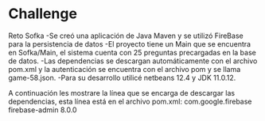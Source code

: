 # Challenge
Reto Sofka
-Se creó una aplicación de Java Maven y se utilizó FireBase para la persistencia de datos
-El proyecto tiene un Main que se encuentra en Sofka/Main, el sistema cuenta con 25 preguntas precargadas en la base de datos.
-Las dependencias se descargan automáticamente con el archivo pom.xml y la autenticación se encuentra con el archivo pom y se llama game-58.json.
-Para su desarrollo utilicé netbeans 12.4 y JDK 11.0.12.

A continuación les mostrare la línea que se encarga de descargar las dependencias, esta línea está en el archivo pom.xml:
        <dependencies>
        <dependency>
            <groupId>com.google.firebase</groupId>
            <artifactId>firebase-admin</artifactId>
            <version>8.0.0</version>
        </dependency>
    </dependencies>

